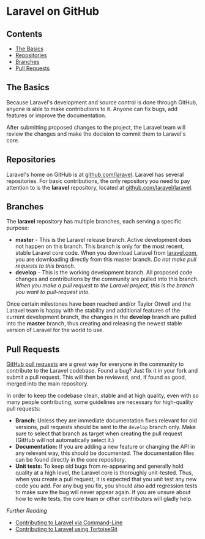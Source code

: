 # Laravel on GitHub

## Contents

- [The Basics](#the-basics)
- [Repositories](#repositories)
- [Branches](#branches)
- [Pull Requests](#pull-requests)

<a name="the-basics"></a>
## The Basics

Because Laravel's development and source control is done through GitHub, anyone is able to make contributions to it. Anyone can fix bugs, add features or improve the documentation.

After submitting proposed changes to the project, the Laravel team will review the changes and make the decision to commit them to Laravel's core.

<a name="repositories"></a>
## Repositories

Laravel's home on GitHub is at [github.com/laravel](https://github.com/laravel). Laravel has several repositories. For basic contributions, the only repository you need to pay attention to is the **laravel** repository, located at [github.com/laravel/laravel](https://github.com/laravel/laravel).

<a name="branches"></a>
## Branches

The **laravel** repository has multiple branches, each serving a specific purpose:

- **master** - This is the Laravel release branch. Active development does not happen on this branch. This branch is only for the most recent, stable Laravel core code. When you download Laravel from [laravel.com](http://laravel.com/), you are downloading directly from this master branch. *Do not make pull requests to this branch.*
- **develop** - This is the working development branch. All proposed code changes and contributions by the community are pulled into this branch. *When you make a pull request to the Laravel project, this is the branch you want to pull-request into.*

Once certain milestones have been reached and/or Taylor Otwell and the Laravel team is happy with the stability and additional features of the current development branch, the changes in the **develop** branch are pulled into the **master** branch, thus creating and releasing the newest stable version of Laravel for the world to use.

<a name="pull-requests"></a>
## Pull Requests

[GitHub pull requests](https://help.github.com/articles/using-pull-requests) are a great way for everyone in the community to contribute to the Laravel codebase. Found a bug? Just fix it in your fork and submit a pull request. This will then be reviewed, and, if found as good, merged into the main repository.

In order to keep the codebase clean, stable and at high quality, even with so many people contributing, some guidelines are necessary for high-quality pull requests:

- **Branch:** Unless they are immediate documentation fixes relevant for old versions, pull requests should be sent to the `develop` branch only. Make sure to select that branch as target when creating the pull request (GitHub will not automatically select it.)
- **Documentation:** If you are adding a new feature or changing the API in any relevant way, this should be documented. The documentation files can be found directly in the core repository.
- **Unit tests:** To keep old bugs from re-appearing and generally hold quality at a high level, the Laravel core is thoroughly unit-tested. Thus, when you create a pull request, it is expected that you unit test any new code you add. For any bug you fix, you should also add regression tests to make sure the bug will never appear again. If you are unsure about how to write tests, the core team or other contributors will gladly help.

*Further Reading*

 - [Contributing to Laravel via Command-Line](docs/contrib/command-line)
 - [Contributing to Laravel using TortoiseGit](docs/contrib/tortoisegit)
